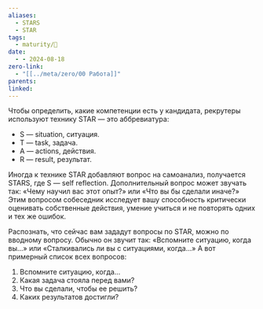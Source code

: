 ```yaml
---
aliases:
  - STARS
  - STAR
tags:
  - maturity/🌱
date:
  - - 2024-08-18
zero-link:
  - "[[../meta/zero/00 Работа]]"
parents: 
linked: 
---
```

Чтобы определить, какие компетенции есть у кандидата, рекрутеры используют технику STAR — это аббревиатура:
- S — situation, ситуация.
- T — task, задача.
- A — actions, действия.
- R — result, результат.

Иногда к технике STAR добавляют вопрос на самоанализ, получается STARS, где S — self reflection. Дополнительный вопрос может звучать так: «Чему научил вас этот опыт?» или «Что вы бы сделали иначе?» Этим вопросом собеседник исследует вашу способность критически оценивать собственные действия, умение учиться и не повторять одних и тех же ошибок.

Распознать, что сейчас вам зададут вопросы по STAR, можно по вводному вопросу. Обычно он звучит так: «Вспомните ситуацию, когда вы…» или «Сталкивались ли вы с ситуациями, когда…» А вот примерный список всех вопросов:
1. Вспомните ситуацию, когда…
2. Какая задача стояла перед вами?
3. Что вы сделали, чтобы ее решить?
4. Каких результатов достигли?